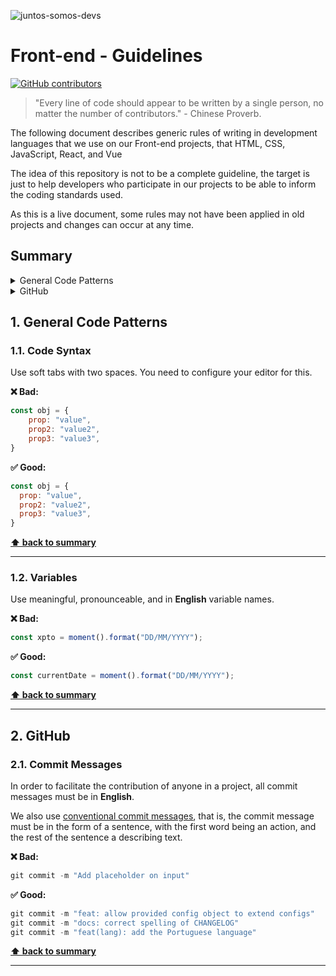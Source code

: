 ![juntos-somos-devs](https://user-images.githubusercontent.com/3603793/131751022-fda4146c-9ada-4ad0-82fc-d8f0a73acd3f.png)

# Front-end - Guidelines

[![GitHub contributors](https://img.shields.io/github/contributors/juntossomosmais/frontend-guideline.svg)](https://github.com/juntossomosmais/frontend-guideline/graphs/contributors)

> "Every line of code should appear to be written by a single person, no matter the number of contributors." - Chinese Proverb.

The following document describes generic rules of writing in development languages that we use on our Front-end projects, that HTML, CSS, JavaScript, React, and Vue

The idea of this repository is not to be a complete guideline, the target is just to help developers who participate in our projects to be able to inform the coding standards used.

As this is a live document, some rules may not have been applied in old projects and changes can occur at any time.

<a name="summary"></a>

## Summary

<details>
  <summary>General Code Patterns</summary>
  <br/>

  1.1. _[Code Syntax](#code-syntax)_ <br/>
  1.2. _[Variables](#variables)_
  
</details>

<details>
  <summary>GitHub</summary>
  <br/>

  2.1. _[Commit Messages](#commit-messages)_ <br/>
  
</details>

<a name="general-patterns"></a>

## 1. General Code Patterns

<a name="code-syntax"></a>

### 1.1. Code Syntax

Use soft tabs with two spaces. You need to configure your editor for this.

**❌ Bad:**
```js 
const obj = {
    prop: "value",
    prop2: "value2",
    prop3: "value3",
}
```

**✅ Good:**

```js
const obj = {
  prop: "value",
  prop2: "value2",
  prop3: "value3",
}
```

**[⬆ back to summary](#summary)**

---

<a name="variables"></a>

### 1.2. Variables

Use meaningful, pronounceable, and in **English** variable names.

**❌ Bad:**
```js 
const xpto = moment().format("DD/MM/YYYY");
```

**✅ Good:**

```js
const currentDate = moment().format("DD/MM/YYYY");
```

**[⬆ back to summary](#summary)**
<a name="github"></a>

---
## 2. GitHub

<a name="commit-messages"></a>

### 2.1. Commit Messages

In order to facilitate the contribution of anyone in a project, all commit messages must be in **English**.

We also use [conventional commit messages](https://www.conventionalcommits.org/en/v1.0.0/), that is, the commit message must be in the form of a sentence, with the first word being an action, and the rest of the sentence a describing text.


**❌ Bad:**
```powershell
git commit -m "Add placeholder on input"
```

**✅ Good:**

```powershell
git commit -m "feat: allow provided config object to extend configs"
git commit -m "docs: correct spelling of CHANGELOG"
git commit -m "feat(lang): add the Portuguese language"
```

**[⬆ back to summary](#summary)**

---